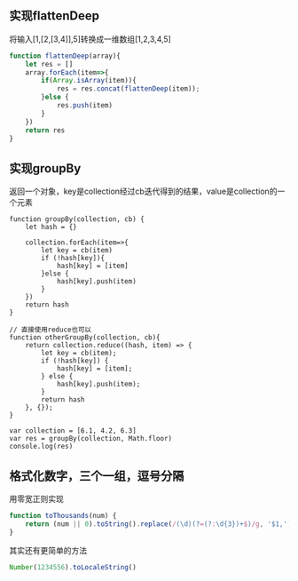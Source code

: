 

## 实现flattenDeep
将输入[1,[2,[3,4]],5]转换成一维数组[1,2,3,4,5]
```js
function flattenDeep(array){
    let res = []
    array.forEach(item=>{
        if(Array.isArray(item)){
            res = res.concat(flattenDeep(item));
        }else {
            res.push(item)
        }
    })
    return res
}
```

## 实现groupBy
返回一个对象，key是collection经过cb迭代得到的结果，value是collection的一个元素
```
function groupBy(collection, cb) {
    let hash = {}

    collection.forEach(item=>{
        let key = cb(item)
        if (!hash[key]){
            hash[key] = [item]
        }else {
            hash[key].push(item)
        }
    })
    return hash
}

// 直接使用reduce也可以
function otherGroupBy(collection, cb){
    return collection.reduce((hash, item) => {
        let key = cb(item);
        if (!hash[key]) {
            hash[key] = [item];
        } else {
            hash[key].push(item);
        }
        return hash
    }, {});
}

var collection = [6.1, 4.2, 6.3]
var res = groupBy(collection, Math.floor) 
console.log(res)
```

## 格式化数字，三个一组，逗号分隔
用零宽正则实现
```js
function toThousands(num) {
    return (num || 0).toString().replace(/(\d)(?=(?:\d{3})+$)/g, '$1,');
}
```
其实还有更简单的方法
```js
Number(1234556).toLocaleString()
```